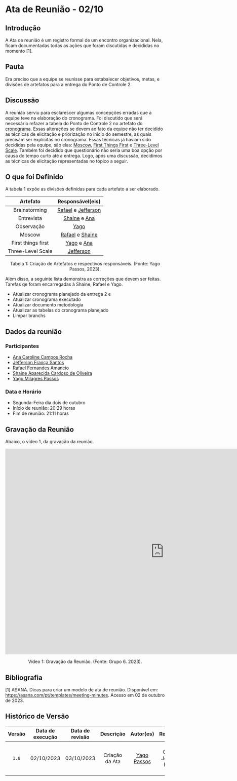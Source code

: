 # Ata de Reunião - 02/10

## Introdução
A Ata de reunião é um registro formal de um encontro organizacional. Nela, ficam documentadas todas as ações que foram discutidas e decididas no momento [1]. 

## Pauta
Era preciso que a equipe se reunisse para estabalecer objetivos, metas, e divisões de artefatos para a entrega do Ponto de Controle 2.

## Discussão
A reunião serviu para esclarescer algumas concepções erradas que a equipe teve na elaboração do cronograma. Foi discutido que será necessário refazer a tabela do Ponto de Controle 2 no artefato do [cronograma](/docs/planejamento/cronograma.md). Essas alterações se devem ao fato da equipe não ter decidido as técnicas de elicitação e priorização no início do semestre, as quais precisam ser explícitas no cronograma. Essas técnicas já haviam sido decididas pela equipe, são elas: [Moscow](), [First Things First]() e [Three-Level Scale](). Também foi decidido que questionário não seria uma boa opção por causa do tempo curto até a entrega. Logo, após uma discussão, decidimos as técnicas de elicitação representadas no tópico a seguir. 

## O que foi Definido
A tabela 1 expõe as divisões definidas para cada artefato a ser elaborado.

| Artefato  | Responsável(eis) |
| :-------: |  :-------: |
|  Brainstorming | [Rafael](https://github.com/Rafael-gc) e [Jefferson](https://github.com/Frans6) |
| Entrevista | [Shaine](https://github.com/shaineOliveira) e [Ana](https://github.com/anaaroch) |
|  Observação | [Yago](https://github.com/yagompassos) | 
|   Moscow   | [Rafael](https://github.com/Rafael-gc) e [Shaine](https://github.com/shaineOliveira) | 
| First things first | [Yago](https://github.com/yagompassos) e [Ana](https://github.com/anaaroch) |
| Three-Level Scale | [Jefferson](https://github.com/Frans6) | 

<div style="text-align: center">
<p> Tabela 1: Criação de Artefatos e respectivos responsáveis. (Fonte: Yago Passos, 2023).</p>
</div>

Além disso, a seguinte lista demonstra as correções que devem ser feitas. Tarefas qe foram encarregadas à Shaine, Rafael e Yago.

- Atualizar cronograma planejado da entrega 2 e
- Atualizar cronograma executado
- Atualizar documento metodologia
- Atualizar as tabelas do cronograma planejado
- Limpar branchs

## Dados da reunião
### Participantes
- [Ana Caroline Campos Rocha](https://github.com/anaaroch)
- [Jefferson França Santos](https://github.com/Frans6)
- [Rafael Fernandes Amancio](https://github.com/Rafael-gc)
- [Shaine Aparecida Cardoso de Oliveira](https://github.com/shaineOliveira)
- [Yago Milagres Passos](https://github.com/yagompassos)

### Data e Horário
- Segunda-Feira dia dois de outubro
- Início de reunião: 20:29 horas
- Fim de reunião: 21:11 horas

## Gravação da Reunião
Abaixo, o vídeo 1, da gravação da reunião.

<iframe width="1000vw" height="650vh" src="https://youtube.com/embed/Wb7rTSobyAw" title="Reunião 1" frameborder="0" allow="accelerometer; autoplay; clipboard-write; encrypted-media; gyroscope; picture-in-picture" allowfullscreen=""></iframe>

<div style="text-align: center">
<p> Vídeo 1: Gravação da Reunião. (Fonte: Grupo 6. 2023).</p>
</div>

## Bibliografia

[1] ASANA. Dicas para criar um modelo de ata de reunião. Disponível em: https://asana.com/pt/templates/meeting-minutes. Acesso em 02 de outubro de 2023.

## Histórico de Versão

| Versão | Data de execução | Data de revisão |             Descrição             |                      Autor(es)                       |                     Revisor(es)                      |
| :----: | :--------------: | :-------------: | :-------------------------------: | :--------------------------------------------------: | :--------------------------------------------------: |
| `1.0`  |    02/10/2023    |   03/10/2023    | Criação da Ata |   [Yago Passos](https://github.com/yagompassos)    | Ana Caroline, Jefferson, Rafael e Shaíne |

